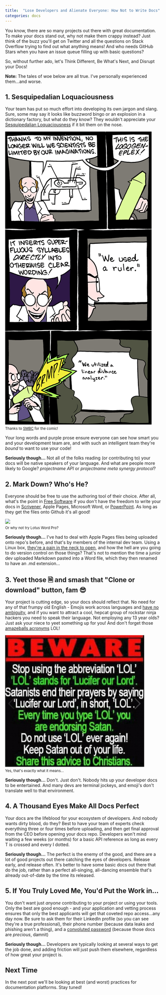 ```yaml
---
title:  "Lose Developers and Alienate Everyone: How Not to Write Docs"
categories: docs
---
```

You know, there are so many projects out there with great documentation. To make your docs stand out, why not make them crappy instead? Just think of the buzz you'll get on Twitter and all the questions on Stack Overflow trying to find out what anything means! And who needs GitHub Stars when you have an issue queue filling up with basic questions?

So, without further ado, let's Think Different, Be What's Next, and Disrupt your Docs!

**Note:** The tales of woe below are all true. I've personally experienced them...and worse.

<!--more-->

## 1. Sesquipedalian Loquaciousness

Your team has put so much effort into developing its own jargon and slang. Sure, some may say it looks like buzzword bingo or an explosion in a dictionary factory, but what do they know? They wouldn't appreciate your [Sesquipedalian Loquaciousness](https://tvtropes.org/pmwiki/pmwiki.php/Main/SesquipedalianLoquaciousness) if it bit them on the nose.

![Saturday Morning Breakfast Cereal](/images/docs/jargon.gif)
<br>
<small>Thanks to [SMBC](https://www.smbc-comics.com/comic/2010-08-02) for the comic!</small>

Your long words and purple prose ensure everyone can see how smart you and your development team are, and with such an intelligent team they're *bound* to want to use your code!

**Seriously though...** Not all of the folks reading (or contributing to) your docs will be native speakers of your language. And what are people more likely to Google? *projectname API* or *projectname meta synergy protocol*?

## 2. Mark Down? Who's He?

Everyone should be free to use the authoring tool of their choice. After all, what's the point in [Free Software](https://en.wikipedia.org/wiki/Free_software) if you don't have the freedom to write your docs in [Scrivener](https://www.literatureandlatte.com/scrivener/overview), Apple Pages, Microsoft Word, or [PowerPoint](https://www.slidemagic.com/blog/2012/07/powerpoint-as-word-processor.html). As long as they get the files onto Github it's all good!

![](https://upload.wikimedia.org/wikipedia/en/9/95/Word_Pro.png)
<br>
<small>Or why not try Lotus Word Pro?</small>

**Seriously though...** I've had to deal with Apple Pages files being uploaded onto repo's before, and that's by members of the internal dev team. Using a Linux box, [they're a pain in the neck to open](https://askubuntu.com/questions/43430/how-to-open-mac-documents-page-on-libreoffice/709346), and how the hell are you going to do version control on those things? That's not to mention the time a junior dev uploaded Markdown pasted into a Word file, which they then renamed to have an .md extension...

## 3. Yeet those 🗎  and smash that "Clone or download" button, fam 😎

Your project is cutting edge, so your docs should reflect that. No need for any of that frumpy old English - Emojis work across languages and [have no ambiguity](https://www.lifehack.org/388903/how-people-interpret-emojis-differently-will-amaze-you), and if you want to attract a cool, hepcat group of rockstar ninja hackers you need to speak their language. Not employing any 13 year olds? Just ask your niece to yeet something up for you! And don't forget those [amazeballs acronyms](https://imgur.com/DDynzMk) LOL!

![](/images/docs/lol.jpg)
<br>
<small>Yes, that's exactly what it means...</small>

**Seriously though...** Don't. Just don't. Nobody hits up your developer docs to be entertained. And many devs are terminal jockeys, and emoji's don't translate well to that environment.

## 4. A Thousand Eyes Make All Docs Perfect

Your docs are the lifeblood for your ecosystem of developers. And nobody wants dirty blood, do they? Best to have your team of experts check everything three or four times before uploading, and then get final approval from the CEO before opening your docs repo. Developers won't mind waiting a few weeks (or months) for a basic API reference as long as every T is crossed and every I dotted.

**Seriously though...** The perfect is the enemy of the good, and there are a lot of good projects out there catching the eyes of developers. Release early, and release often. It's better to have some basic docs out there that do the job, rather than a perfect all-singing, all-dancing ensemble that's already out-of-date by the time its released.

## 5. If You Truly Loved Me, You'd Put the Work in...

You don't want just *anyone* contributing to your project or using your tools. Only the best are good enough - and your application and vetting process ensures that only the best applicants will get that coveted repo access...any day now. Be sure to ask them for their LinkedIn profile (so you can see they're a true professional), their phone number (because data leaks and phishing aren't a thing), and a [convoluted password](https://xkcd.com/936/) (because those docs are *precious*, damnit)

**Seriously though...** Developers are typically looking at several ways to get the job done, and adding friction will just push them elsewhere, regardless of how great your project is.

## Next Time

In the next post we'll be looking at best (and worst) practices for documentation platforms. Stay tuned!
